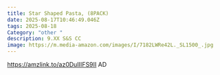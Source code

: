 ```yaml
---
title: Star Shaped Pasta, (8PACK)
date: 2025-08-17T10:46:49.046Z
tags: 2025-08-18
Category: "other "
description: 9.XX S&S CC
image: https://m.media-amazon.com/images/I/7182LWRe42L._SL1500_.jpg
---
```

https://amzlink.to/az0DuIIIFS9II   AD